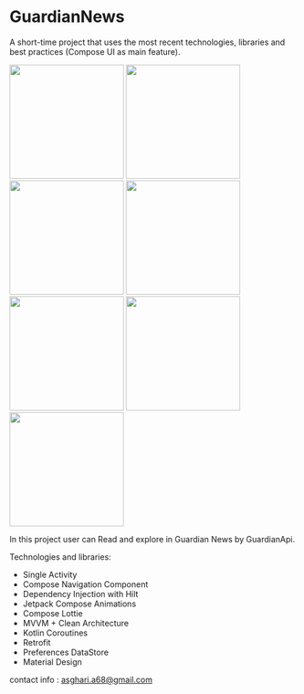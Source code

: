 # GuardianNews
A short-time project that uses the most recent technologies, libraries and best practices (Compose UI as main feature).
<p align="left">
<img src="https://user-images.githubusercontent.com/42576835/232209739-52e73e96-1a2a-45b7-96b0-c0d3e0ec0d29.jpg" width="200">
<img src="https://user-images.githubusercontent.com/42576835/232209179-6912d64f-440c-4945-8472-abe27dc21bd7.jpg" width="200">
<img src="https://user-images.githubusercontent.com/42576835/232209452-c1d1b816-c754-419d-9d01-de1438d89199.jpg" width="200">
<img src="https://user-images.githubusercontent.com/42576835/232209449-5475b6c5-3c85-40e5-8ce7-73b0ddd245b0.jpg" width="200">
<img src="https://user-images.githubusercontent.com/42576835/232209458-6e8f0c18-1d55-44cb-94ad-518499496d3f.jpg" width="200">
<img src="https://user-images.githubusercontent.com/42576835/232209474-eae71d69-4c78-4d9c-abf0-8a7c7b3ba23a.jpg" width="200">
<img src="https://user-images.githubusercontent.com/42576835/232209454-a7e1753a-7bda-4333-aa60-67d46632beea.jpg" width="200">
</p>

In this project user can Read and explore in  Guardian News by GuardianApi.

Technologies and libraries:
- Single Activity
- Compose Navigation Component
- Dependency Injection with Hilt
- Jetpack Compose Animations
- Compose Lottie
- MVVM + Clean Architecture
- Kotlin Coroutines
- Retrofit
- Preferences DataStore
- Material Design


contact info : <a href="mailto:asghari.a68@gmail.com?">asghari.a68@gmail.com</a>
